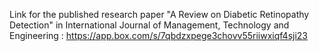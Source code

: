 Link for the published research paper "A Review on Diabetic Retinopathy Detection" in International Journal of Management, Technology and Engineering : 
https://app.box.com/s/7qbdzxpege3chovv55riiwxiqf4sji23
